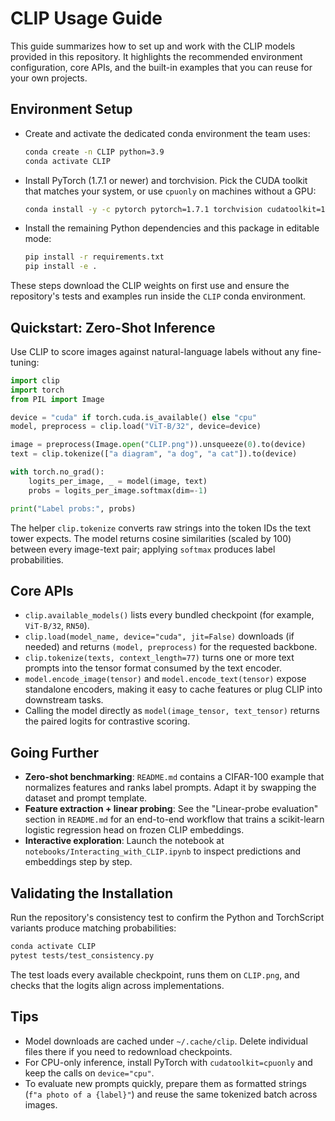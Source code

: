 # CLIP Usage Guide

This guide summarizes how to set up and work with the CLIP models provided in this repository. It highlights the recommended environment configuration, core APIs, and the built-in examples that you can reuse for your own projects.

## Environment Setup

- Create and activate the dedicated conda environment the team uses:
  ```bash
  conda create -n CLIP python=3.9
  conda activate CLIP
  ```
- Install PyTorch (1.7.1 or newer) and torchvision. Pick the CUDA toolkit that matches your system, or use `cpuonly` on machines without a GPU:
  ```bash
  conda install -y -c pytorch pytorch=1.7.1 torchvision cudatoolkit=11.0
  ```
- Install the remaining Python dependencies and this package in editable mode:
  ```bash
  pip install -r requirements.txt
  pip install -e .
  ```

These steps download the CLIP weights on first use and ensure the repository's tests and examples run inside the `CLIP` conda environment.

## Quickstart: Zero-Shot Inference

Use CLIP to score images against natural-language labels without any fine-tuning:

```python
import clip
import torch
from PIL import Image

device = "cuda" if torch.cuda.is_available() else "cpu"
model, preprocess = clip.load("ViT-B/32", device=device)

image = preprocess(Image.open("CLIP.png")).unsqueeze(0).to(device)
text = clip.tokenize(["a diagram", "a dog", "a cat"]).to(device)

with torch.no_grad():
    logits_per_image, _ = model(image, text)
    probs = logits_per_image.softmax(dim=-1)

print("Label probs:", probs)
```

The helper `clip.tokenize` converts raw strings into the token IDs the text tower expects. The model returns cosine similarities (scaled by 100) between every image-text pair; applying `softmax` produces label probabilities.

## Core APIs

- `clip.available_models()` lists every bundled checkpoint (for example, `ViT-B/32`, `RN50`).
- `clip.load(model_name, device="cuda", jit=False)` downloads (if needed) and returns `(model, preprocess)` for the requested backbone.
- `clip.tokenize(texts, context_length=77)` turns one or more text prompts into the tensor format consumed by the text encoder.
- `model.encode_image(tensor)` and `model.encode_text(tensor)` expose standalone encoders, making it easy to cache features or plug CLIP into downstream tasks.
- Calling the model directly as `model(image_tensor, text_tensor)` returns the paired logits for contrastive scoring.

## Going Further

- **Zero-shot benchmarking**: `README.md` contains a CIFAR-100 example that normalizes features and ranks label prompts. Adapt it by swapping the dataset and prompt template.
- **Feature extraction + linear probing**: See the "Linear-probe evaluation" section in `README.md` for an end-to-end workflow that trains a scikit-learn logistic regression head on frozen CLIP embeddings.
- **Interactive exploration**: Launch the notebook at `notebooks/Interacting_with_CLIP.ipynb` to inspect predictions and embeddings step by step.

## Validating the Installation

Run the repository's consistency test to confirm the Python and TorchScript variants produce matching probabilities:

```bash
conda activate CLIP
pytest tests/test_consistency.py
```

The test loads every available checkpoint, runs them on `CLIP.png`, and checks that the logits align across implementations.

## Tips

- Model downloads are cached under `~/.cache/clip`. Delete individual files there if you need to redownload checkpoints.
- For CPU-only inference, install PyTorch with `cudatoolkit=cpuonly` and keep the calls on `device="cpu"`.
- To evaluate new prompts quickly, prepare them as formatted strings (`f"a photo of a {label}"`) and reuse the same tokenized batch across images.
